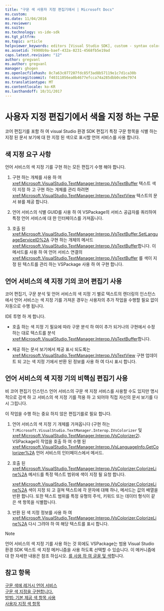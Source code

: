 ```yaml
---
title: "구문 색 사용자 지정 편집기에서 | Microsoft Docs"
ms.custom: 
ms.date: 11/04/2016
ms.reviewer: 
ms.suite: 
ms.technology: vs-ide-sdk
ms.tgt_pltfrm: 
ms.topic: article
helpviewer_keywords: editors [Visual Studio SDK], custom - syntax coloring
ms.assetid: 74900b9a-baef-432a-8231-4568fb5e19ad
caps.latest.revision: "12"
author: gregvanl
ms.author: gregvanl
manager: ghogen
ms.openlocfilehash: 8c7a63c077207fdc85f3ad8b57119e1c7d1ca30b
ms.sourcegitcommit: f40311056ea0b4677efcca74a285dbb0ce0e7974
ms.translationtype: MT
ms.contentlocale: ko-KR
ms.lasthandoff: 10/31/2017
---
```

# <a name="syntax-coloring-in-custom-editors"></a>사용자 지정 편집기에서 색을 지정 하는 구문
코어 편집기를 포함 하 여 visual Studio 환경 SDK 편집기 특정 구문 항목을 식별 하는 지정 된 문서 보기에 대 한 지정 된 색으로 표시할 언어 서비스를 사용 합니다.  
  
## <a name="colorization-requirements"></a>색 지정 요구 사항  
 언어 서비스의 색 지정 기를 구현 하는 모든 편집기 수행 해야 합니다.  
  
1.  구현 하는 개체를 사용 하 여 <xref:Microsoft.VisualStudio.TextManager.Interop.IVsTextBuffer> 텍스트 색이 지정 하 고 구현 하는 개체를 관리 하려면 <xref:Microsoft.VisualStudio.TextManager.Interop.IVsTextView> 텍스트의 문서 뷰를 제공 합니다.  
  
2.  언어 서비스의 식별 GUID를 사용 하 여 VSPackage의 서비스 공급자를 쿼리하여 특정 언어 서비스에 대 한 인터페이스를 가져옵니다.  
  
3.  호출 된 <xref:Microsoft.VisualStudio.TextManager.Interop.IVsTextBuffer.SetLanguageServiceID%2A> 구현 하는 개체의 메서드 <xref:Microsoft.VisualStudio.TextManager.Interop.IVsTextBuffer>합니다. 이 메서드를 사용 하 여 언어 서비스 연결의 <xref:Microsoft.VisualStudio.TextManager.Interop.IVsTextBuffer> 를 색이 지정 된 텍스트를 관리 하는 VSPackage 사용 하 여 구현 합니다.  
  
## <a name="core-editor-usage-of-a-language-services-colorizer"></a>언어 서비스의 색 지정 기의 코어 편집기 사용  
 코어 편집기, 구문 분석 및 언어 서비스의 색 지정 기 별로 텍스트의 렌더링의 인스턴스에서 언어 서비스는 색 지정 기를 가져온 경우는 사용자의 추가 작업을 수행할 필요 없이 자동으로 수행 됩니다.  
  
 IDE 투명 하 게 합니다.  
  
-   호출 하는 색 지정 기 필요에 따라 구문 분석 하 여이 추가 되거나의 구현에서 수정 하는 대로 텍스트를 분석 <xref:Microsoft.VisualStudio.TextManager.Interop.IVsTextBuffer>합니다.  
  
-   제공 하는 문서 보기에서 제공 표시 되도록는 <xref:Microsoft.VisualStudio.TextManager.Interop.IVsTextView> 구현 업데이트 되 고는 색 지정 기에서 반환 된 정보를 사용 하 여 다시 표시 합니다.  
  
## <a name="non-core-editor-usage-of-a-language-services-colorizer"></a>언어 서비스의 색 지정 기의 비핵심 편집기 사용  
 비 코어 편집기 인스턴스 언어 서비스의 구문 색 지정 서비스를 사용할 수도 있지만 명시적으로 검색 하 고 서비스의 색 지정 기를 적용 하 고 되어야 직접 자신의 문서 보기를 다시 그립니다.  
  
 이 작업을 수행 하는 중요 하지 않은 편집기를로 필요 합니다.  
  
1.  언어 서비스의 색 지정 기 개체를 가져옵니다 (구현 하는 `T:Microsoft.VisualStudio.TextManager.Interop.IVsColorizer` 및 <xref:Microsoft.VisualStudio.TextManager.Interop.IVsColorizer2>). VSPackage이 작업을 호출 하 여 수행 된 <xref:Microsoft.VisualStudio.TextManager.Interop.IVsLanguageInfo.GetColorizer%2A> 언어 서비스의 인터페이스에서 메서드.  
  
2.  호출 된 <xref:Microsoft.VisualStudio.TextManager.Interop.IVsColorizer.ColorizeLine%2A> 메서드를 특정 텍스트 범위에 색이 지정 될 요청 합니다.  
  
     <xref:Microsoft.VisualStudio.TextManager.Interop.IVsColorizer.ColorizeLine%2A> 색이 지정 되 고 걸쳐 텍스트에 각 문자에 대해 하나, 메서드는 값의 배열을 반환 합니다. 또한 텍스트 범위를 특정 유형의 주석, 키워드 또는 데이터 형식이 같은 색 항목을 식별합니다.  
  
3.  반환 된 색 지정 정보를 사용 하 여 <xref:Microsoft.VisualStudio.TextManager.Interop.IVsColorizer.ColorizeLine%2A> 다시 그려야 하 여 해당 텍스트를 표시 합니다.  
  
> [!NOTE]
>  언어 서비스의 색 지정 기를 사용 하는 것 외에도 VSPackage는 범용 Visual Studio 환경 SDK 텍스트 색 지정 메커니즘을 사용 하도록 선택할 수 있습니다. 이 메커니즘에 대 한 자세한 내용은 참조 하십시오. [를 사용 하 여 글꼴 및 색](../extensibility/using-fonts-and-colors.md)합니다.  
  
## <a name="see-also"></a>참고 항목  
 [구문 색에 레거시 언어 서비스](../extensibility/internals/syntax-coloring-in-a-legacy-language-service.md)   
 [구문 색 지정을 구현합니다.](../extensibility/internals/implementing-syntax-coloring.md)   
 [방법: 기본 제공 색 항목 사용](../extensibility/internals/how-to-use-built-in-colorable-items.md)   
 [사용자 지정 색 항목](../extensibility/internals/custom-colorable-items.md)